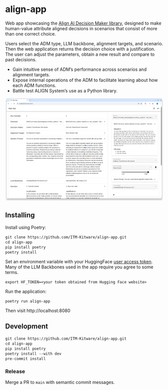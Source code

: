 # align-app

Web app showcasing the [Align AI Decision Maker library](https://github.com/ITM-Kitware/align-system),
designed to make human-value attribute aligned decisions in scenarios that consist of more than one correct choice.

Users select the ADM type, LLM backbone, alignment targets, and scenario. Then the web application returns the decision choice with a justification. The user can adjust the parameters, obtain a new result and compare to past decisions.

- Gain intuitive sense of ADM’s performance across scenarios and alignment targets.
- Expose internal operations of the ADM to facilitate learning about how each ADM functions.
- Battle test ALIGN System’s use as a Python library.

![Align UI Hero](./doc/ui-hero.png)

## Installing

Install using Poetry:

```console
git clone https://github.com/ITM-Kitware/align-app.git
cd align-app
pip install poetry
poetry install
```

Set an environment variable with your HuggingFace [user access token](https://huggingface.co/docs/transformers.js/en/guides/private).
Many of the LLM Backbones used in the app require you agree to some terms.

```console
export HF_TOKEN=<your token obtained from Hugging Face website>
```

Run the application:

```console
poetry run align-app
```

Then visit http://localhost:8080

## Development

```console
git clone https://github.com/ITM-Kitware/align-app.git
cd align-app
pip install poetry
poetry install --with dev
pre-commit install
```

### Release

Merge a PR to `main` with semantic commit messages.
